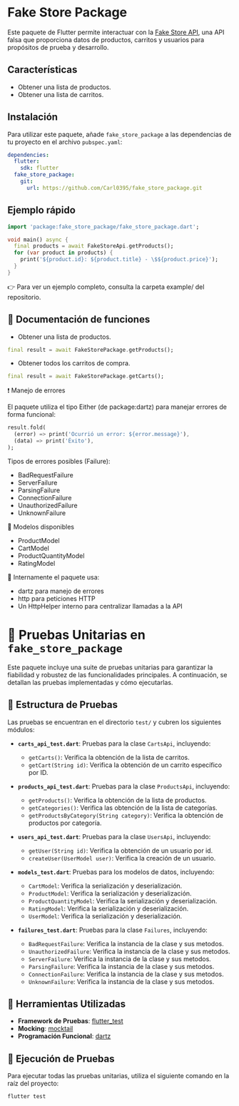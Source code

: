 # Fake Store Package

Este paquete de Flutter permite interactuar con la [Fake Store API](https://fakestoreapi.com/), una API falsa que proporciona datos de productos, carritos y usuarios para propósitos de prueba y desarrollo.

## Características

- Obtener una lista de productos.
- Obtener una lista de carritos.

## Instalación

Para utilizar este paquete, añade `fake_store_package` a las dependencias de tu proyecto en el archivo `pubspec.yaml`:

```yaml
dependencies:
  flutter:
    sdk: flutter
  fake_store_package:
    git:
      url: https://github.com/Carl0395/fake_store_package.git
```

## Ejemplo rápido

```dart
import 'package:fake_store_package/fake_store_package.dart';

void main() async {
  final products = await FakeStoreApi.getProducts();
  for (var product in products) {
    print('${product.id}: ${product.title} - \$${product.price}');
  }
}
```

👉 Para ver un ejemplo completo, consulta la carpeta example/ del repositorio.

## 📘 Documentación de funciones

- Obtener una lista de productos.

```dart
final result = await FakeStorePackage.getProducts();
```

- Obtener todos los carritos de compra.

```dart
final result = await FakeStorePackage.getCarts();
```

❗ Manejo de errores

El paquete utiliza el tipo Either (de package:dartz) para manejar errores de forma funcional:

```dart
result.fold(
  (error) => print('Ocurrió un error: ${error.message}'),
  (data) => print('Éxito'),
);
```

Tipos de errores posibles (Failure):

- BadRequestFailure
- ServerFailure
- ParsingFailure
- ConnectionFailure
- UnauthorizedFailure
- UnknownFailure

🧱 Modelos disponibles

- ProductModel
- CartModel
- ProductQuantityModel
- RatingModel

🔧 Internamente el paquete usa:

- dartz para manejo de errores
- http para peticiones HTTP
- Un HttpHelper interno para centralizar llamadas a la API

#
# 🧪 Pruebas Unitarias en `fake_store_package`

Este paquete incluye una suite de pruebas unitarias para garantizar la fiabilidad y robustez de las funcionalidades principales. A continuación, se detallan las pruebas implementadas y cómo ejecutarlas.

## 📁 Estructura de Pruebas

Las pruebas se encuentran en el directorio `test/` y cubren los siguientes módulos:

- **`carts_api_test.dart`**: Pruebas para la clase `CartsApi`, incluyendo:
  - `getCarts()`: Verifica la obtención de la lista de carritos.
  - `getCart(String id)`: Verifica la obtención de un carrito específico por ID.

- **`products_api_test.dart`**: Pruebas para la clase `ProductsApi`, incluyendo:
  - `getProducts()`: Verifica la obtención de la lista de productos.
  - `getCategories()`: Verifica las obtención de la lista de categorías.
  - `getProductsByCategory(String category)`: Verifica la obtención de productos por categoría.

- **`users_api_test.dart`**: Pruebas para la clase `UsersApi`, incluyendo:
  - `getUser(String id)`: Verifica la obtención de un usuario por id.
  - `createUser(UserModel user)`: Verifica la creación de un usuario.

- **`models_test.dart`**: Pruebas para los modelos de datos, incluyendo:
  - `CartModel`: Verifica la serialización y deserialización.
  - `ProductModel`: Verifica la serialización y deserialización.
  - `ProductQuantityModel`: Verifica la serialización y deserialización.
  - `RatingModel`: Verifica la serialización y deserialización.
  - `UserModel`: Verifica la serialización y deserialización.

- **`failures_test.dart`**: Pruebas para la clase `Failures`, incluyendo:
  - `BadRequestFailure`: Verifica la instancia de la clase y sus metodos.
  - `UnauthorizedFailure`: Verifica la instancia de la clase y sus metodos.
  - `ServerFailure`: Verifica la instancia de la clase y sus metodos.
  - `ParsingFailure`: Verifica la instancia de la clase y sus metodos.
  - `ConnectionFailure`: Verifica la instancia de la clase y sus metodos.
  - `UnknownFailure`: Verifica la instancia de la clase y sus metodos.

## 🧰 Herramientas Utilizadas

- **Framework de Pruebas**: [flutter_test](https://pub.dev/packages/flutter_test)
- **Mocking**: [mocktail](https://pub.dev/packages/mocktail)
- **Programación Funcional**: [dartz](https://pub.dev/packages/dartz)

## 🚀 Ejecución de Pruebas

Para ejecutar todas las pruebas unitarias, utiliza el siguiente comando en la raíz del proyecto:

```bash
flutter test
